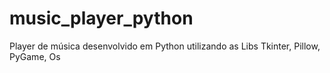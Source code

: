 # music_player_python
Player de música desenvolvido em Python utilizando as Libs Tkinter, Pillow, PyGame, Os
